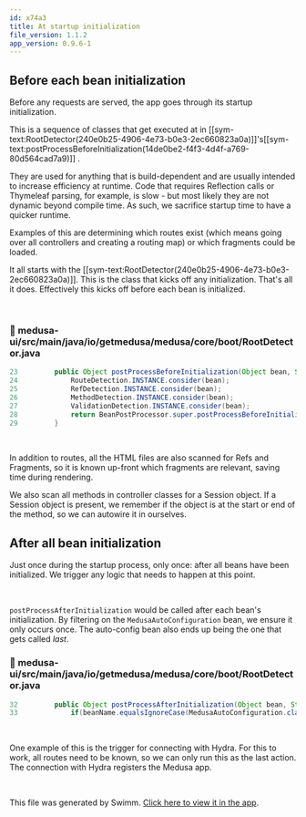 ```yaml
---
id: x74a3
title: At startup initialization
file_version: 1.1.2
app_version: 0.9.6-1
---
```


## Before each bean initialization

Before any requests are served, the app goes through its startup initialization.

This is a sequence of classes that get executed at in [[sym-text:RootDetector(240e0b25-4906-4e73-b0e3-2ec660823a0a)]]'s[[sym-text:postProcessBeforeInitialization(14de0be2-f4f3-4d4f-a769-80d564cad7a9)]] .

They are used for anything that is build-dependent and are usually intended to increase efficiency at runtime. Code that requires Reflection calls or Thymeleaf parsing, for example, is slow - but most likely they are not dynamic beyond compile time. As such, we sacrifice startup time to have a quicker runtime.

Examples of this are determining which routes exist (which means going over all controllers and creating a routing map) or which fragments could be loaded.

It all starts with the [[sym-text:RootDetector(240e0b25-4906-4e73-b0e3-2ec660823a0a)]]. This is the class that kicks off any initialization. That's all it does. Effectively this kicks off before each bean is initialized.

<br/>

<!-- NOTE-swimm-snippet: the lines below link your snippet to Swimm -->
### 📄 medusa-ui/src/main/java/io/getmedusa/medusa/core/boot/RootDetector.java
```java
23         public Object postProcessBeforeInitialization(Object bean, String beanName) throws BeansException {
24             RouteDetection.INSTANCE.consider(bean);
25             RefDetection.INSTANCE.consider(bean);
26             MethodDetection.INSTANCE.consider(bean);
27             ValidationDetection.INSTANCE.consider(bean);
28             return BeanPostProcessor.super.postProcessBeforeInitialization(bean, beanName);
29         }
```

<br/>

In addition to routes, all the HTML files are also scanned for Refs and Fragments, so it is known up-front which fragments are relevant, saving time during rendering.

We also scan all methods in controller classes for a Session object. If a Session object is present, we remember if the object is at the start or end of the method, so we can autowire it in ourselves.

## After all bean initialization

Just once during the startup process, only once: after all beans have been initialized. We trigger any logic that needs to happen at this point.

<br/>

`postProcessAfterInitialization`<swm-token data-swm-token=":medusa-ui/src/main/java/io/getmedusa/medusa/core/boot/RootDetector.java:32:5:5:`    public Object postProcessAfterInitialization(Object bean, String beanName) throws BeansException {`"/> would be called after each bean's initialization. By filtering on the `MedusaAutoConfiguration`<swm-token data-swm-token=":medusa-ui/src/main/java/io/getmedusa/medusa/core/config/MedusaAutoConfiguration.java:18:4:4:`public class MedusaAutoConfiguration {`"/> bean, we ensure it only occurs once. The auto-config bean also ends up being the one that gets called _last_.
<!-- NOTE-swimm-snippet: the lines below link your snippet to Swimm -->
### 📄 medusa-ui/src/main/java/io/getmedusa/medusa/core/boot/RootDetector.java
```java
32         public Object postProcessAfterInitialization(Object bean, String beanName) throws BeansException {
33             if(beanName.equalsIgnoreCase(MedusaAutoConfiguration.class.getName())){ //execute post init, as last
```

<br/>

One example of this is the trigger for connecting with Hydra. For this to work, all routes need to be known, so we can only run this as the last action. The connection with Hydra registers the Medusa app.

<br/>

This file was generated by Swimm. [Click here to view it in the app](https://app.swimm.io/repos/Z2l0aHViJTNBJTNBbWVkdXNhJTNBJTNBbWVkdXNhLXVp/docs/x74a3).
